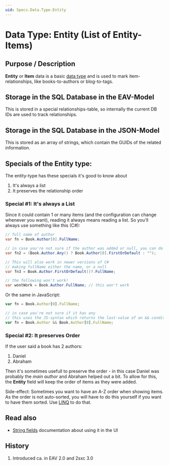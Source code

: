 ```yaml
---
uid: Specs.Data.Type.Entity
---
```

# Data Type: Entity (List of Entity-Items)

## Purpose / Description
**Entity** or **Item** data is a basic [data type](xref:Specs.Data.Type.Overview) and is used to mark item-relationships, like books-to-authors or blog-to-tags. 

## Storage in the SQL Database in the EAV-Model
This is stored in a special relationships-table, so internally the current DB IDs are used to track relationships. 

## Storage in the SQL Database in the JSON-Model
This is stored as an array of strings, which contain the GUIDs of the related information. 

## Specials of the Entity type: 
The entity-type has these specials it's good to know about

1. It's always a list
1. It preserves the relationship order

### Special #1: It's always a List
Since it could contain 1 or many items (and the configuration can change whenever you want), reading it always means reading a list. So you'll always use something like this (C#):

```c#
// full name of author
var fn = Book.Author[0].FullName; 

// in case you're not sure if the author was added or null, you can do
var fn2 = (Book.Author.Any() ? Book.Author[0].FirstOrDefault : "");

// This will also work in newer versions of C#
// making fullName either the name, or a null
var fn3 = Book.Author.FirstOrDefault()?.FullName;

// the following won't work!
var wontWork = Book.Author.FullName; // this won't work
```

Or the same in JavaScript:
```javascript
var fn = Book.Author[0].FullName;

// in case you're not sure if it has any
// this uses the JS-syntax which returns the last-value of an && condition  
var fn = Book.Author && Book.Author[0].FullName;
```

### Special #2: It preserves Order
If the user said a book has 2 authors:
1. Daniel
2. Abraham

Then it's sometimes usefull to preserve the order - in this case Daniel was probably the _main author_ and Abraham helped out a bit. To allow for this, the **Entity** field will keep the order of items as they were added. 

Side-effect: Sometimes you want to have an A-Z order when showing items. As the order is not auto-sorted, you will have to do this yourself if you want to have them sorted. Use [LINQ](xref:Specs.DataSources.Linq) to do that. 


## Read also

* [String fields](xref:Specs.Data.Inputs.Entity) documentation about using it in the UI

## History
1. Introduced ca. in EAV 2.0 and 2sxc 3.0